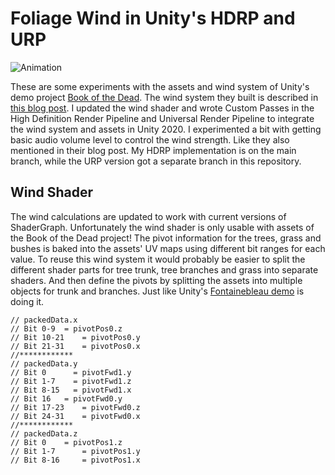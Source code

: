 # Foliage Wind in Unity's HDRP and URP

![Animation](https://user-images.githubusercontent.com/18415215/135335027-c538e787-7998-4c2f-9016-4d4253e9602c.gif)

These are some experiments with the assets and wind system of Unity's demo project [Book of the Dead](https://unity.com/demos/book-dead). The wind system they built is described in [this blog post](https://blogs.unity3d.com/pt/2018/06/29/book-of-the-dead-quixel-wind-scene-building-and-content-optimization-tricks/).
I updated the wind shader and wrote Custom Passes in the High Definition Render Pipeline and Universal Render Pipeline to integrate the wind system and assets in Unity 2020.
I experimented a bit with getting basic audio volume level to control the wind strength. Like they also mentioned in their blog post. My HDRP implementation is on the main branch, while the URP version got a separate branch in this repository.

## Wind Shader

The wind calculations are updated to work with current versions of ShaderGraph. Unfortunately the wind shader is only usable with assets of the Book of the Dead project!
The pivot information for the trees, grass and bushes is baked into the assets' UV maps using different bit ranges for each value. To reuse this wind system it would probably be easier to split the different shader parts for tree trunk, tree branches and grass into separate shaders.
And then define the pivots by splitting the assets into multiple objects for trunk and branches. Just like Unity's [Fontainebleau demo](https://github.com/Unity-Technologies/FontainebleauDemo) is doing it.
  
	// packedData.x
	// Bit 0-9 	= pivotPos0.z
	// Bit 10-21 	= pivotPos0.y
	// Bit 21-31 	= pivotPos0.x
	//************
	// packedData.y
	// Bit 0      = pivotFwd1.y
	// Bit 1-7    = pivotFwd1.z
	// Bit 8-15   = pivotFwd1.x
	// Bit 16 	= pivotFwd0.y
	// Bit 17-23	= pivotFwd0.z
	// Bit 24-31 	= pivotFwd0.x
	//************
	// packedData.z
	// Bit 0 	= pivotPos1.z
	// Bit 1-7      = pivotPos1.y
	// Bit 8-16 	= pivotPos1.x
